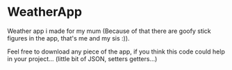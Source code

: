# WeatherApp
Weather app i made for my mum (Because of that there are goofy stick figures in the app, that's me and my sis :)). 


Feel free to download any piece of the app, if you think this code could help in your project...
(little bit of JSON, setters getters...)
